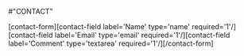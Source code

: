 #"CONTACT"

 [contact-form][contact-field label='Name' type='name' required='1'/][contact-field label='Email' type='email' required='1'/][contact-field label='Comment' type='textarea' required='1'/][/contact-form] 